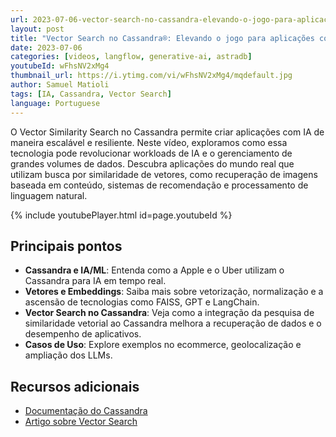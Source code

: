 ```yaml
---
url: 2023-07-06-vector-search-no-cassandra-elevando-o-jogo-para-aplicacoes-com-ia
layout: post
title: "Vector Search no Cassandra®: Elevando o jogo para aplicações com IA"
date: 2023-07-06
categories: [videos, langflow, generative-ai, astradb]
youtubeId: wFhsNV2xMg4
thumbnail_url: https://i.ytimg.com/vi/wFhsNV2xMg4/mqdefault.jpg
author: Samuel Matioli
tags: [IA, Cassandra, Vector Search]
language: Portuguese
---
```


O Vector Similarity Search no Cassandra permite criar aplicações com IA de maneira escalável e resiliente. Neste vídeo, exploramos como essa tecnologia pode revolucionar workloads de IA e o gerenciamento de grandes volumes de dados. Descubra aplicações do mundo real que utilizam busca por similaridade de vetores, como recuperação de imagens baseada em conteúdo, sistemas de recomendação e processamento de linguagem natural.

{% include youtubePlayer.html id=page.youtubeId  %}

## Principais pontos

- **Cassandra e IA/ML**: Entenda como a Apple e o Uber utilizam o Cassandra para IA em tempo real.
- **Vetores e Embeddings**: Saiba mais sobre vetorização, normalização e a ascensão de tecnologias como FAISS, GPT e LangChain.
- **Vector Search no Cassandra**: Veja como a integração da pesquisa de similaridade vetorial ao Cassandra melhora a recuperação de dados e o desempenho de aplicativos.
- **Casos de Uso**: Explore exemplos no ecommerce, geolocalização e ampliação dos LLMs.

## Recursos adicionais

- [Documentação do Cassandra](https://cassandra.apache.org/doc/latest/)
- [Artigo sobre Vector Search](https://example.com/vector-search-article)
